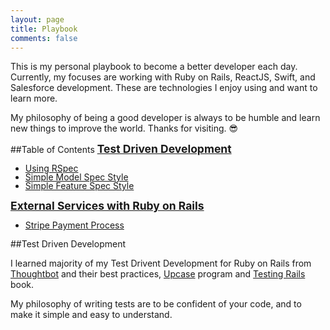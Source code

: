 ```yaml
---
layout: page
title: Playbook
comments: false
---
```


This is my personal playbook to become a better developer each day.  Currently, my focuses are working with Ruby on Rails, ReactJS, Swift, and Salesforce development.  These are technologies I enjoy using and want to learn more.  

My philosophy of being a good developer is always to be humble and learn new things to improve the world.  Thanks for visiting. :sunglasses:

##Table of Contents
<strong style="font-size: 1.25em">[Test Driven Development](#test-driven-development)</strong>

<ul style="line-height: 1em;">
  <li><a href="#">Using RSpec</a></li>
  <li><a href="#">Simple Model Spec Style</a></li>
  <li><a href="#">Simple Feature Spec Style</a></li>
</ul>

<strong style="font-size: 1.25em">[External Services with Ruby on Rails](#)</strong>

<ul style="line-height: 1em;">
  <li><a href="#">Stripe Payment Process</a></li>
</ul>

##Test Driven Development

I learned majority of my Test Drivent Development for Ruby on Rails from <a href="https://thoughtbot.com" target="_blank">Thoughtbot</a> and their best practices, <a href="https://upcase.com" target="_blank">Upcase</a> program and <a href="https://gumroad.com/l/testing-rails?utm_source=giant-robots&utm_medium=blog&utm_campaign=announcement" target="_blank">Testing Rails</a> book.

My philosophy of writing tests are to be confident of your code, and to make it simple and easy to understand.
